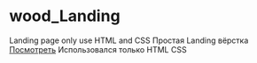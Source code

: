 # wood_Landing
Landing page only use HTML and CSS
Простая Landing вёрстка [Посмотреть](https://vladbudberg.github.io/wood_Landing/)
Использовался только HTML CSS


